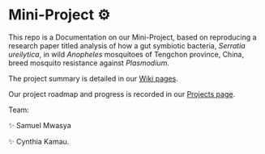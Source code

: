 # Mini-Project ⚙️

This repo is a Documentation on our Mini-Project, based on reproducing a research paper titled analysis of how a gut symbiotic bacteria, _Serratia ureilytica_, in wild _Anopheles_ mosquitoes of Tengchon province, China, breed mosquito resistance against _Plasmodium_.

The project summary is detailed in our [Wiki pages](https://github.com/CyndieKamau/Mini-Project/wiki).

Our project roadmap and progress is recorded in our [Projects page](https://github.com/users/CyndieKamau/projects/2).

Team:

✨ Samuel Mwasya

✨ Cynthia Kamau.
